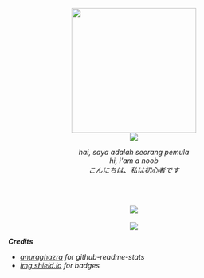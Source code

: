 <p align="center">
  <img width=250 weigth=250 src="https://avatars1.githubusercontent.com/u/55744810?s=460&u=0c5a11e08d64a6bc0d524aa0e9293052d144330d&v=4" /><br>
<a href="https://t.me/d_fordlalatina">
  <img src="https://img.shields.io/badge/Telegram-d__fordlalatina-orange?logo=Telegram&style=for-the-badge" />
</a>
</p>
<p align="center">
  <i>hai, saya adalah seorang pemula<i><br>
  <i>hi, i'am a noob</i><br>
  <i>こんにちは、私は初心者です</i><br>
<p><br><br>
<p align="center">
<img align="center" src="https://github-readme-stats.vercel.app/api?username=dickymuliafiqri&show_icons=true&theme=omni" /><br><br>
<img align="center" src="https://github-readme-stats.vercel.app/api/top-langs/?username=dickymuliafiqri&theme=omni&layout=compact" />
</p>

<b>Credits</b>
  - <a href="https://github.com/anuraghazra">anuraghazra</a> for github-readme-stats<br>
  - <a href="https://img.shields.io/">img.shield.io</a> for badges
